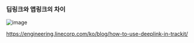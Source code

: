### 딥링크와 앱링크의 차이
![image](https://user-images.githubusercontent.com/8512711/161965639-08a3040b-f8dd-4fae-bd5f-a7c8dd4a5278.png)

https://engineering.linecorp.com/ko/blog/how-to-use-deeplink-in-trackit/
